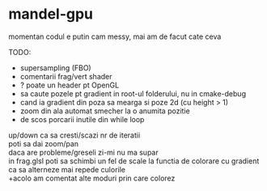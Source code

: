 # mandel-gpu

momentan codul e putin cam messy, mai am de facut cate ceva  

TODO:
* supersampling (FBO)  
* comentarii frag/vert shader
* ? poate un header pt OpenGL
* sa caute pozele pt gradient in root-ul folderului, nu in cmake-debug
* cand ia gradient din poza sa mearga si poze 2d (cu height > 1) 
* zoom din ala automat smecher la o anumita pozitie
* de scos porcarii inutile din while loop
  
up/down ca sa cresti/scazi nr de iteratii  
poti sa dai zoom/pan  
daca are probleme/greseli zi-mi nu ma supar  
in frag.glsl poti sa schimbi un fel de scale la functia de colorare cu gradient ca sa alterneze mai repede culorile  
+acolo am comentat alte moduri prin care colorez
